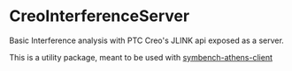 # CreoInterferenceServer

Basic Interference analysis with PTC Creo's JLINK api exposed as a server.

This is a utility package, meant to be used with [symbench-athens-client](https://github.com/symbench/symbench-athens-client)